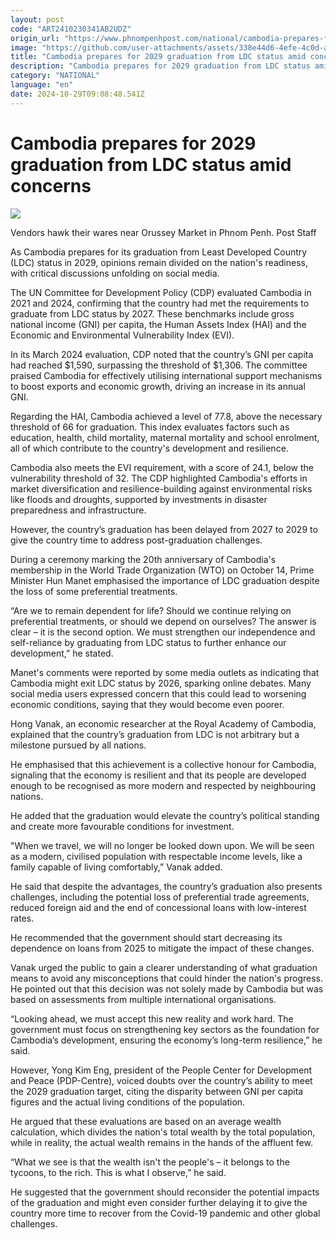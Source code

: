 ```yaml
---
layout: post
code: "ART2410230341AB2UDZ"
origin_url: "https://www.phnompenhpost.com/national/cambodia-prepares-for-2029-graduation-from-ldc-status-amid-concerns"
image: "https://github.com/user-attachments/assets/338e44d6-4efe-4c0d-a821-95bb9fb65691"
title: "Cambodia prepares for 2029 graduation from LDC status amid concerns"
description: "​​Cambodia prepares for 2029 graduation from LDC status amid concerns​"
category: "NATIONAL"
language: "en"
date: 2024-10-29T09:08:48.541Z
---
```


# Cambodia prepares for 2029 graduation from LDC status amid concerns

![](https://github.com/user-attachments/assets/804ea795-8fa0-4425-a305-7c653f1f93fb)

Vendors hawk their wares near Orussey Market in Phnom Penh. Post Staff

As Cambodia prepares for its graduation from Least Developed Country (LDC) status in 2029, opinions remain divided on the nation's readiness, with critical discussions unfolding on social media.

The UN Committee for Development Policy (CDP) evaluated Cambodia in 2021 and 2024, confirming that the country had met the requirements to graduate from LDC status by 2027. These benchmarks include gross national income (GNI) per capita, the Human Assets Index (HAI) and the Economic and Environmental Vulnerability Index (EVI).

In its March 2024 evaluation, CDP noted that the country’s GNI per capita had reached $1,590, surpassing the threshold of $1,306. The committee praised Cambodia for effectively utilising international support mechanisms to boost exports and economic growth, driving an increase in its annual GNI.

Regarding the HAI, Cambodia achieved a level of 77.8, above the necessary threshold of 66 for graduation. This index evaluates factors such as education, health, child mortality, maternal mortality and school enrolment, all of which contribute to the country's development and resilience.

Cambodia also meets the EVI requirement, with a score of 24.1, below the vulnerability threshold of 32. The CDP highlighted Cambodia's efforts in market diversification and resilience-building against environmental risks like floods and droughts, supported by investments in disaster preparedness and infrastructure.

However, the country’s graduation has been delayed from 2027 to 2029 to give the country time to address post-graduation challenges.

During a ceremony marking the 20th anniversary of Cambodia's membership in the World Trade Organization (WTO) on October 14, Prime Minister Hun Manet emphasised the importance of LDC graduation despite the loss of some preferential treatments.

“Are we to remain dependent for life? Should we continue relying on preferential treatments, or should we depend on ourselves? The answer is clear – it is the second option. We must strengthen our independence and self-reliance by graduating from LDC status to further enhance our development,” he stated.

Manet's comments were reported by some media outlets as indicating that Cambodia might exit LDC status by 2026, sparking online debates. Many social media users expressed concern that this could lead to worsening economic conditions, saying that they would become even poorer.

Hong Vanak, an economic researcher at the Royal Academy of Cambodia, explained that the country’s graduation from LDC is not arbitrary but a milestone pursued by all nations.

He emphasised that this achievement is a collective honour for Cambodia, signaling that the economy is resilient and that its people are developed enough to be recognised as more modern and respected by neighbouring nations.

He added that the graduation would elevate the country’s political standing and create more favourable conditions for investment.

"When we travel, we will no longer be looked down upon. We will be seen as a modern, civilised population with respectable income levels, like a family capable of living comfortably,” Vanak added.

He said that despite the advantages, the country’s graduation also presents challenges, including the potential loss of preferential trade agreements, reduced foreign aid and the end of concessional loans with low-interest rates.

He recommended that the government should start decreasing its dependence on loans from 2025 to mitigate the impact of these changes.

Vanak urged the public to gain a clearer understanding of what graduation means to avoid any misconceptions that could hinder the nation's progress. He pointed out that this decision was not solely made by Cambodia but was based on assessments from multiple international organisations.

“Looking ahead, we must accept this new reality and work hard. The government must focus on strengthening key sectors as the foundation for Cambodia’s development, ensuring the economy’s long-term resilience,” he said.

However, Yong Kim Eng, president of the People Center for Development and Peace (PDP-Centre), voiced doubts over the country’s ability to meet the 2029 graduation target, citing the disparity between GNI per capita figures and the actual living conditions of the population.

He argued that these evaluations are based on an average wealth calculation, which divides the nation's total wealth by the total population, while in reality, the actual wealth remains in the hands of the affluent few.

“What we see is that the wealth isn't the people's – it belongs to the tycoons, to the rich. This is what I observe,” he said.

He suggested that the government should reconsider the potential impacts of the graduation and might even consider further delaying it to give the country more time to recover from the Covid-19 pandemic and other global challenges.